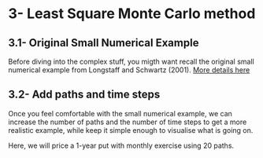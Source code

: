 # 3- Least Square Monte Carlo method

## 3.1- Original Small Numerical Example
Before diving into the complex stuff, you migth want recall the original small numerical example from Longstaff and Schwartz (2001). [More details here](https://github.com/pletourneau-lsmc/SUPER_LSMC/tree/main/3-%20LSMC/3.1-%20Original)

## 3.2- Add paths and time steps
Once you feel comfortable with the small numerical example, we can increase the number of paths and the number of time steps to get a more realistic example, while keep it simple enough to visualise what is going on.

Here, we will price a 1-year put with monthly exercise using 20 paths. 


